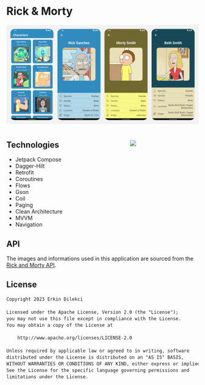 # Rick & Morty

<div align="center">
  <img src="https://raw.githubusercontent.com/erkindil/GithubRepositoryEdit/main/rickand.png" alt="Rick and Morty">
</div>

#
<img src="https://raw.githubusercontent.com/erkindil/GithubRepositoryEdit/main/rickmorty.gif" align="right" width="180">

## Technologies
- Jetpack Compose
- Dagger-Hilt
- Retrofit
- Coroutines
- Flows
- Gson
- Coil
- Paging
- Clean Architecture
- MVVM
- Navigation

## API
The images and informations used in this application are sourced from the [Rick and Morty API](https://rickandmortyapi.com).

## License
```xml
Copyright 2023 Erkin Dilekci

Licensed under the Apache License, Version 2.0 (the "License");
you may not use this file except in compliance with the License.
You may obtain a copy of the License at

    http://www.apache.org/licenses/LICENSE-2.0

Unless required by applicable law or agreed to in writing, software
distributed under the License is distributed on an "AS IS" BASIS,
WITHOUT WARRANTIES OR CONDITIONS OF ANY KIND, either express or implied.
See the License for the specific language governing permissions and
limitations under the License.
```
